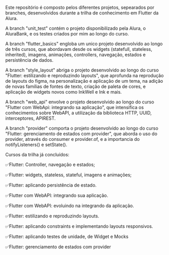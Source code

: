 Este repositório é composto pelos diferentes projetos, sepearados por branches, desenvolvidos durante a trilha de conhecimento em Flutter da Alura. 

A branch "unit_test" contém o projeto disponibilizado pela Alura, o AluraBank, e os testes criados por mim ao longo do curso.

A branch "flutter_basics" engloba um unico projeto desenvolvido ao longo de três cursos, que abordavam desde os widgets (statefull, stateless, inherited), imagens, animações, controllers, navegação, estados e persistência de dados.

A branch "style_layout" abriga o projeto desenvolvido ao longo do curso "Flutter: estilizando e reproduzindo layouts", que aprofunda na reprodução de layouts do figma, na personalização e aplicação de um tema, na adição de novas famílias de fontes de texto, criação de paleta de cores, e aplicação de widgets novos como InkWell e Ink e mais.

A branch "web_api" envolve o projeto desenvolvido ao longo do curso "Flutter com WebApi: integrando sa aplicação", que intensifica os conhecimentos sobre WebAPI, a utilização da biblioteca HTTP, UUID, interceptores, APIREST.

A branch "provider" comporta o projeto desenvolvido ao longo do curso "Flutter: gerenciamento de estados com provider", que aborda o uso do provider, através do consumer e provider.of, e a importancia do notifyListeners() e setState().

Cursos da trilha já concluídos:<p>
✅Flutter: Controller, navegação e estados;<p>
✅Flutter: widgets, stateless, stateful, imagens e animações;<p>
✅Flutter: aplicando persistência de estado.<p>
✅Flutter com WebAPI: integrando sua aplicação.<p>
✅Flutter com WebAPI: evoluindo na integrando da aplicação.<p>
✅Flutter: estilizando e reproduzindo layouts.<p>
✅Flutter: aplicando constraints e implementando layouts responsivos.<p>
✅Flutter: aplicando testes de unidade, de Widget e Mocks<p>
✅Flutter: gerenciamento de estados com provider<p>
